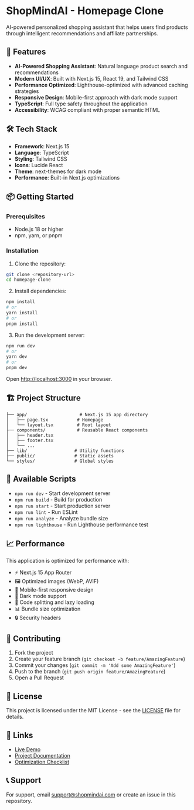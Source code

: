 # ShopMindAI - Homepage Clone

AI-powered personalized shopping assistant that helps users find products through intelligent recommendations and affiliate partnerships.

## 🚀 Features

- **AI-Powered Shopping Assistant**: Natural language product search and recommendations
- **Modern UI/UX**: Built with Next.js 15, React 19, and Tailwind CSS
- **Performance Optimized**: Lighthouse-optimized with advanced caching strategies
- **Responsive Design**: Mobile-first approach with dark mode support
- **TypeScript**: Full type safety throughout the application
- **Accessibility**: WCAG compliant with proper semantic HTML

## 🛠️ Tech Stack

- **Framework**: Next.js 15
- **Language**: TypeScript
- **Styling**: Tailwind CSS
- **Icons**: Lucide React
- **Theme**: next-themes for dark mode
- **Performance**: Built-in Next.js optimizations

## 📦 Getting Started

### Prerequisites

- Node.js 18 or higher
- npm, yarn, or pnpm

### Installation

1. Clone the repository:
```bash
git clone <repository-url>
cd homepage-clone
```

2. Install dependencies:
```bash
npm install
# or
yarn install
# or
pnpm install
```

3. Run the development server:
```bash
npm run dev
# or
yarn dev
# or
pnpm dev
```

Open [http://localhost:3000](http://localhost:3000) in your browser.

## 🏗️ Project Structure

```
├── app/                    # Next.js 15 app directory
│   ├── page.tsx           # Homepage
│   └── layout.tsx         # Root layout
├── components/            # Reusable React components
│   ├── header.tsx
│   ├── footer.tsx
│   └── ...
├── lib/                  # Utility functions
├── public/               # Static assets
└── styles/               # Global styles
```

## 🔧 Available Scripts

- `npm run dev` - Start development server
- `npm run build` - Build for production
- `npm run start` - Start production server
- `npm run lint` - Run ESLint
- `npm run analyze` - Analyze bundle size
- `npm run lighthouse` - Run Lighthouse performance test

## 📈 Performance

This application is optimized for performance with:

- ⚡ Next.js 15 App Router
- 🖼️ Optimized images (WebP, AVIF)
- 📱 Mobile-first responsive design
- 🌙 Dark mode support
- 🚀 Code splitting and lazy loading
- 📊 Bundle size optimization
- 🔒 Security headers

## 🤝 Contributing

1. Fork the project
2. Create your feature branch (`git checkout -b feature/AmazingFeature`)
3. Commit your changes (`git commit -m 'Add some AmazingFeature'`)
4. Push to the branch (`git push origin feature/AmazingFeature`)
5. Open a Pull Request

## 📄 License

This project is licensed under the MIT License - see the [LICENSE](LICENSE) file for details.

## 🔗 Links

- [Live Demo](https://shopmindai.com)
- [Project Documentation](./IMPLEMENTATION_GUIDE.md)
- [Optimization Checklist](./OPTIMIZATION_CHECKLIST.md)

## 📞 Support

For support, email support@shopmindai.com or create an issue in this repository.
